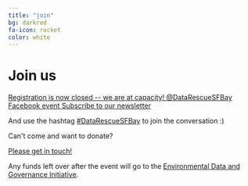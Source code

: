 ```yaml
---
title: "join"
bg: darkred
fa-icon: rocket  
color: white  
---
```


# Join us

<a class="btn btn-warning btn-lg" href="https://datarescuesfbay.eventbrite.com">
  <i class="fa fa-check"></i> Registration is now closed -- we are at capacity!
</a>

<a class="btn btn-info btn-lg" href="https://twitter.com/DataRescueSFBay">
  <i class="fa fa-twitter"></i> @DataRescueSFBay
</a>

<a class="btn btn-primary btn-lg" href="https://www.facebook.com/events/1297000053703853/">
  <i class="fa fa-facebook"></i> Facebook event
</a>

<a class="btn btn-danger btn-lg" href="https://docs.google.com/forms/d/e/1FAIpQLSejzYsf9GpEjaCr33FkDMIRZEtSvcTLEjND1s61ffScSn1dTw/viewform?c=0&w=1">
  <i class="fa fa-envelope"></i> Subscribe to our newsletter
</a>

And use the hashtag [#DataRescueSFBay](https://twitter.com/search?q=%23DataRescueSFBay&src=typd) to join the conversation :)

Can't come and want to donate?

<a class="btn btn-success btn-lg" href="mailto:datarescuesfbay@googlegroups.com">
  <i class="fa fa-heart"></i> Please get in touch!
</a>

Any funds left over after the event will go to the [Environmental Data and Governance Initiative](https://envirodatagov.org).
